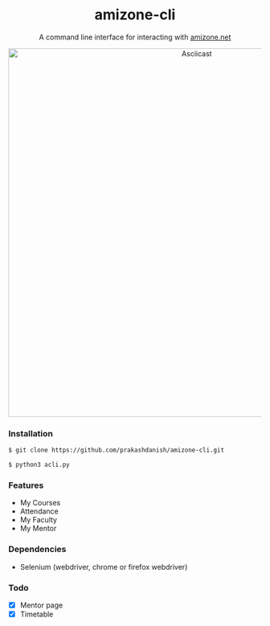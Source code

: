 <h1 align="center">amizone-cli</h1>
<p align="center">A command line interface for interacting with <a href="https://amizone.net/amizone/">amizone.net</a></p>

<p align="center">
<a href="https://asciinema.org/a/nCFfuGjTNggu2JS4HxX9Nvn8z"><img src="https://asciinema.org/a/nCFfuGjTNggu2JS4HxX9Nvn8z.png" alt="Asciicast" width="734"/></a>
</p>

### Installation
```bash
$ git clone https://github.com/prakashdanish/amizone-cli.git

$ python3 acli.py
```

### Features
- My Courses
- Attendance
- My Faculty
- My Mentor

### Dependencies
- Selenium (webdriver, chrome or firefox webdriver)

### Todo
- [x] Mentor page
- [x] Timetable
